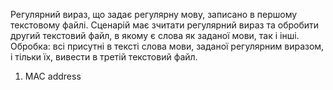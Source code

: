 Регулярний вираз, що задає регулярну мову, записано в першому текстовому файлі. Сценарій має зчитати регулярний вираз та обробити другий текстовий файл, в якому є слова як заданої мови, так і інші. Обробка: всі присутні в тексті слова мови, заданої регулярним виразом, і тільки їх, вивести в третій текстовий файл. 
1) MAC address
